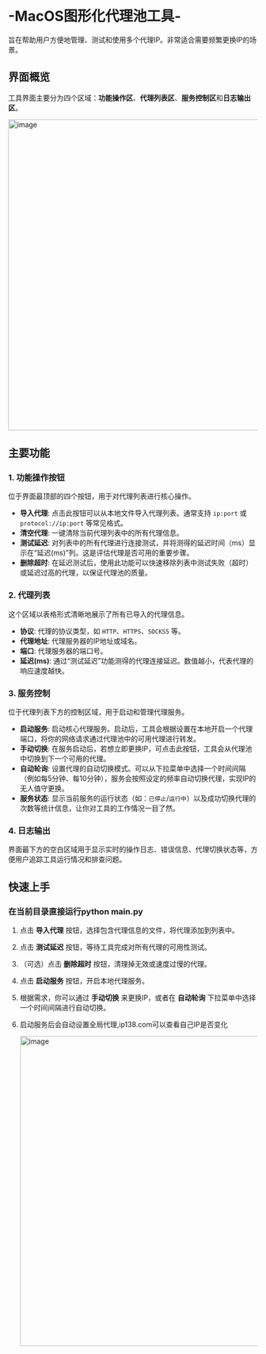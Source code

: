 # -MacOS图形化代理池工具-
旨在帮助用户方便地管理、测试和使用多个代理IP。非常适合需要频繁更换IP的场景。

## 界面概览

工具界面主要分为四个区域：**功能操作区**、**代理列表区**、**服务控制区**和**日志输出区**。

<img width="799" height="627" alt="image" src="https://github.com/user-attachments/assets/06fd416e-ce84-494f-a97e-419181fe6d2b" />


## 主要功能

### 1. 功能操作按钮

位于界面最顶部的四个按钮，用于对代理列表进行核心操作。

- **导入代理**: 点击此按钮可以从本地文件导入代理列表。通常支持 `ip:port` 或 `protocol://ip:port` 等常见格式。
- **清空代理**: 一键清除当前代理列表中的所有代理信息。
- **测试延迟**: 对列表中的所有代理进行连接测试，并将测得的延迟时间（ms）显示在“延迟(ms)”列。这是评估代理是否可用的重要步骤。
- **删除超时**: 在延迟测试后，使用此功能可以快速移除列表中测试失败（超时）或延迟过高的代理，以保证代理池的质量。

### 2. 代理列表

这个区域以表格形式清晰地展示了所有已导入的代理信息。

- **协议**: 代理的协议类型，如 `HTTP`、`HTTPS`、`SOCKS5` 等。
- **代理地址**: 代理服务器的IP地址或域名。
- **端口**: 代理服务器的端口号。
- **延迟(ms)**: 通过“测试延迟”功能测得的代理连接延迟。数值越小，代表代理的响应速度越快。

### 3. 服务控制

位于代理列表下方的控制区域，用于启动和管理代理服务。

- **启动服务**: 启动核心代理服务。启动后，工具会根据设置在本地开启一个代理端口，将你的网络请求通过代理池中的可用代理进行转发。
- **手动切换**: 在服务启动后，若想立即更换IP，可点击此按钮，工具会从代理池中切换到下一个可用的代理。
- **自动轮询**: 设置代理的自动切换模式。可以从下拉菜单中选择一个时间间隔（例如每5分钟、每10分钟），服务会按照设定的频率自动切换代理，实现IP的无人值守更换。
- **服务状态**: 显示当前服务的运行状态（如：`已停止`/`运行中`）以及成功切换代理的次数等统计信息，让你对工具的工作情况一目了然。

### 4. 日志输出

界面最下方的空白区域用于显示实时的操作日志、错误信息、代理切换状态等，方便用户追踪工具运行情况和排查问题。

## 快速上手

### 在当前目录直接运行python main.py

1. 点击 **导入代理** 按钮，选择包含代理信息的文件，将代理添加到列表中。
2. 点击 **测试延迟** 按钮，等待工具完成对所有代理的可用性测试。
3. （可选）点击 **删除超时** 按钮，清理掉无效或速度过慢的代理。
4. 点击 **启动服务** 按钮，开启本地代理服务。
5. 根据需求，你可以通过 **手动切换** 来更换IP，或者在 **自动轮询** 下拉菜单中选择一个时间间隔进行自动切换。
6. 启动服务后会自动设置全局代理,ip138.com可以查看自己IP是否变化

   <img width="796" height="625" alt="image" src="https://github.com/user-attachments/assets/50be1e87-8dc6-45cd-b712-ee97721d3e02" />
